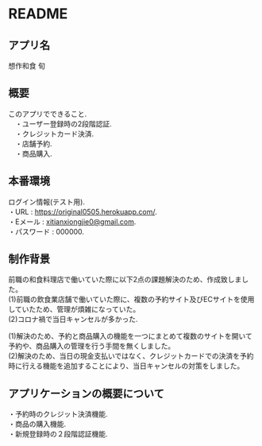 # README

## アプリ名
想作和食 旬

## 概要
このアプリでできること.  
　・ユーザー登録時の2段階認証.  
　・クレジットカード決済.  
　・店舗予約.  
　・商品購入.  
 
## 本番環境

ログイン情報(テスト用).  
  ・URL : https://original0505.herokuapp.com/.  
  ・Eメール : xitianxiongjie0@gmail.com.  
  ・パスワード : 000000.  
  
## 制作背景
前職の和食料理店で働いていた際に以下2点の課題解決のため、作成致しました。  
 (1)前職の飲食業店舗で働いていた際に、複数の予約サイト及びECサイトを使用していたため、管理が煩雑になっていた。  
 (2)コロナ禍で当日キャンセルが多かった. 

(1)解決のため、予約と商品購入の機能を一つにまとめて複数のサイトを開いて予約や、商品購入の管理を行う手間を無くしました。  
(2)解決のため、当日の現金支払いではなく、クレジットカードでの決済を予約時に行える機能を追加することにより、当日キャンセルの対策をしました。

## アプリケーションの概要について
・予約時のクレジット決済機能.  
・商品の購入機能.  
・新規登録時の２段階認証機能.  
